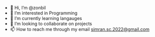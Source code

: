 - 👋 Hi, I’m @zonbil
- 👀 I’m interested in Programming 
- 🌱 I’m currently learning langauges 
- 💞️ I’m looking to collaborate on projects
- 📫 How to reach me through my email simran.sc.2022@gmail.com

<!---
zonbil/zonbil is a ✨ special ✨ repository because its `README.md` (this file) appears on your GitHub profile.
You can click the Preview link to take a look at your changes.
--->
